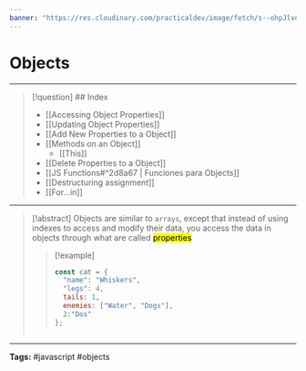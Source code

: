 ```yaml
---
banner: "https://res.cloudinary.com/practicaldev/image/fetch/s--ohpJlve1--/c_imagga_scale,f_auto,fl_progressive,h_420,q_auto,w_1000/https://res.cloudinary.com/drquzbncy/image/upload/v1586605549/javascript_banner_sxve2l.jpg"
---
```

# Objects
<hr>

> [!question] ## Index
> 
>* [[Accessing Object Properties]]
>* [[Updating Object Properties]]
>* [[Add New Properties to a Object]]
>* [[Methods on an Object]]
>	* [[This]]
>* [[Delete Properties to a Object]]
>* [[JS Functions#^2d8a67 | Funciones para Objects]]
>* [[Destructuring assignment]]
>* [[For...in]]

<hr> 

> [!abstract]
> Objects are similar to `arrays`, except that instead of using indexes to access and modify their data, you access the data in objects through what are called <mark>properties</mark>
> 
> > [!example]
> > ```js
> > const cat = {
> >   "name": "Whiskers",
> >   "legs": 4,
> >   tails: 1,
> >   enemies: ["Water", "Dogs"],
> >   2:"Dos"
> > };
> ```
> 

<hr>
<b>Tags:</b> #javascript #objects